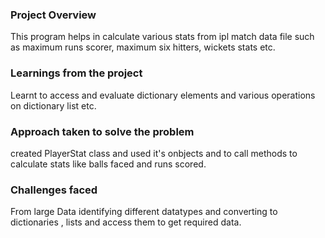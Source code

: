### Project Overview

 This program helps in calculate various stats from ipl match data file such as maximum runs scorer, maximum six hitters, wickets stats etc.


### Learnings from the project

 Learnt to access and evaluate dictionary elements and various operations on dictionary list etc.


### Approach taken to solve the problem

 created PlayerStat class and used it's onbjects and to call methods to calculate stats like balls faced and runs scored. 


### Challenges faced

 From large Data identifying different datatypes and converting to  dictionaries , lists  and access them to get required data.


